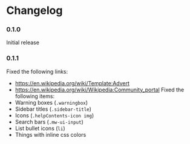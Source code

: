 # Changelog

### 0.1.0

Initial release

### 0.1.1
Fixed the following links:
- https://en.wikipedia.org/wiki/Template:Advert
- https://en.wikipedia.org/wiki/Wikipedia:Community_portal
Fixed the following items:
- Warning boxes (`.warningbox`)
- Sidebar titles (`.sidebar-title`)
- Icons (`.helpContents-icon img`)
- Search bars (`.mw-ui-input`)
- List bullet icons (`li`)
- Things with inline css colors